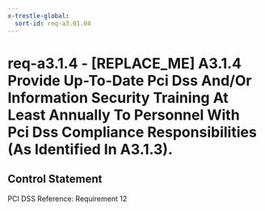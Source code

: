```yaml
---
x-trestle-global:
  sort-id: req-a3.01.04
---
```


# req-a3.1.4 - \[REPLACE_ME\] A3.1.4 Provide Up-To-Date Pci Dss And/Or Information Security Training At Least Annually To Personnel With Pci Dss Compliance Responsibilities (As Identified In A3.1.3).

## Control Statement

PCI DSS Reference: Requirement 12
